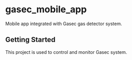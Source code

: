 # gasec_mobile_app

Mobile app integrated with Gasec gas detector system.

## Getting Started

This project is used to control and monitor Gasec system.